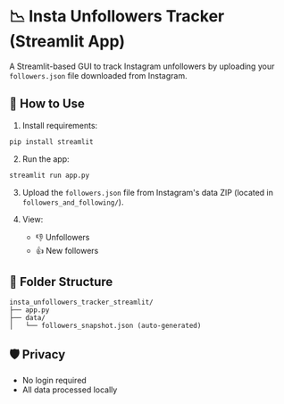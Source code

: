 # 📉 Insta Unfollowers Tracker (Streamlit App)

A Streamlit-based GUI to track Instagram unfollowers by uploading your `followers.json` file downloaded from Instagram.

## 🚀 How to Use

1. Install requirements:

```bash
pip install streamlit
```

2. Run the app:

```bash
streamlit run app.py
```

3. Upload the `followers.json` file from Instagram's data ZIP (located in `followers_and_following/`).

4. View:
   - 👎 Unfollowers
   - 👍 New followers

## 📁 Folder Structure

```
insta_unfollowers_tracker_streamlit/
├── app.py
├── data/
│   └── followers_snapshot.json (auto-generated)
```

## 🛡️ Privacy

- No login required
- All data processed locally
